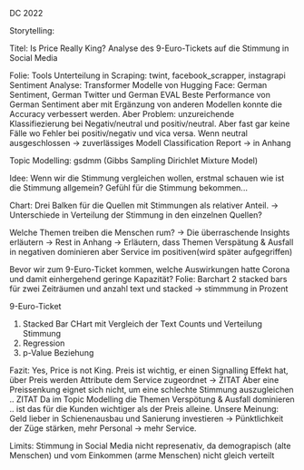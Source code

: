 DC 2022

Storytelling:

Titel: Is Price Really King?
Analyse des 9-Euro-Tickets auf die Stimmung in Social Media

Folie: Tools 
Unterteilung in Scraping: twint, facebook_scrapper, instagrapi 
Sentiment Analyse: Transformer Modelle von Hugging Face: German Sentiment, German Twitter und German EVAL
Beste Performance von German Sentiment aber mit Ergänzung von anderen Modellen konnte die Accuracy verbessert werden. Aber Problem: unzureichende Klassifiezierung bei Negativ/neutral und positiv/neutral. Aber fast gar keine Fälle wo Fehler bei positiv/negativ und vica versa. Wenn neutral ausgeschlossen -> zuverlässiges Modell
Classification Report -> in Anhang


Topic Modelling: gsdmm (Gibbs Sampling Dirichlet Mixture Model)



Idee:
Wenn wir die Stimmung vergleichen wollen, erstmal schauen wie ist die Stimmung allgemein? Gefühl für die Stimmung bekommen...

Chart: Drei Balken für die Quellen mit Stimmungen als relativer Anteil.
-> Unterschiede in Verteilung der Stimmung in den einzelnen Quellen?

Welche Themen treiben die Menschen rum? -> Die überraschende Insights erläutern -> Rest in Anhang
-> Erläutern, dass Themen Verspätung & Ausfall in negativen dominieren  aber Service im positiven(wird später aufgegriffen)

Bevor wir zum 9-Euro-Ticket kommen, welche Auswirkungen hatte Corona und damit einhergehend geringe Kapazität?
Folie: Barchart 2 stacked bars für zwei Zeiträumen und anzahl text und stacked -> stimmmung in Prozent

9-Euro-Ticket
1. Stacked Bar CHart mit Vergleich der Text Counts und Verteilung Stimmung
2. Regression
3. p-Value Beziehung

Fazit:
Yes, Price is not King. Preis ist wichtig, er einen Signalling Effekt hat, über Preis werden Attribute dem Service zugeordnet -> ZITAT
Aber eine Preissenkung eignet sich nicht, um eine schlechte Stimmung auszugleichen .. ZITAT
Da im Topic Modelling die Themen Verspötung & Ausfall dominieren .. ist das für die Kunden wichtiger als der Preis alleine.
Unsere Meinung: Geld lieber in Schienenausbau und Sanierung investieren -> Pünktlichkeit der Züge stärken, mehr Personal -> mehr Service.


Limits: Stimmung in Social Media nicht represenativ, da demograpisch (alte Menschen) und vom Einkommen (arme Menschen) nicht gleich verteilt

